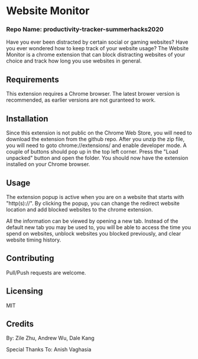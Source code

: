 # Website Monitor
### Repo Name: productivity-tracker-summerhacks2020

Have you ever been distracted by certain social or gaming websites? Have you ever wondered how to keep track of your website usage? The Website Monitor is a chrome extension that can block distracting websites of your choice and track how long you use websites in general.

## Requirements

This extension requires a Chrome browser. The latest brower version is recommended, as earlier versions are not guranteed to work. 

## Installation

Since this extension is not public on the Chrome Web Store, you will need to download the extension from the github repo. After you unzip the zip file, you will need to goto chrome://extensions/ and enable developer mode. A couple of buttons should pop up in the top left corner. Press the "Load unpacked" button and open the folder. You should now have the extension installed on your Chrome browser.  

## Usage
The extension popup is active when you are on a website that starts with "http(s)://". By clicking the popup, you can change the redirect website location and add blocked websites to the chrome extension.

All the information can be viewed by opening a new tab. Instead of the default new tab you may be used to, you will be able to access the time you spend on websites, unblock websites you blocked previously, and clear website timing history. 

## Contributing
Pull/Push requests are welcome. 

## Licensing
MIT

## Credits
By: Zile Zhu, Andrew Wu, Dale Kang

Special Thanks To: Anish Vaghasia
